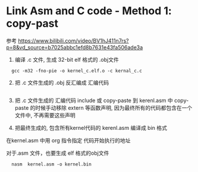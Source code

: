 # Link Asm and C code - Method 1: copy-past

参考 https://www.bilibili.com/video/BV1hJ411n7rs?p=8&vd_source=b7025abbc1efd8b7631e43fa506ade3a

1. 编译 .c 文件, 生成 32-bit elf 格式的 .obj文件
```
  gcc -m32 -fno-pie -o kernel_c.elf.o -c kernal_c.c
```

2. 把 .c 文件生成的 .obj 反汇编成 汇编代码
```
```

3. 把 .c 文件生成的 汇编代码 include 或 copy-paste 到 kerenl.asm 中
copy-paste 的时候手动移除 extern 等函数声明, 因为最终所有的代码都包含在一个文件中, 不再需要这些声明


4. 把最终生成的, 包含所有kernel代码的 kerenl.asm 编译成 bin 格式

在kernel.asm 中用 org 指令指定 代码开始执行的地址

对于.asm 文件，也要生成 elf 格式的obj文件
```
  nasm  kernel.asm -o kernel.bin
```

